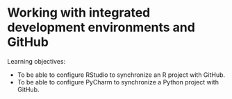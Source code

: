 Working with integrated development environments and GitHub
===========================================================

Learning objectives:

- To be able to configure RStudio to synchronize an R project with GitHub.
- To be able to configure PyCharm to synchronize a Python project with GitHub.